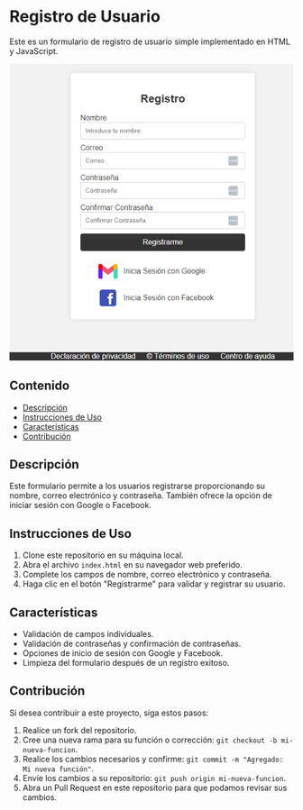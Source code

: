 # Registro de Usuario

Este es un formulario de registro de usuario simple implementado en HTML y JavaScript.

 <div align="center">
    <img src="./img/registro.png">
 </div>


## Contenido

- [Descripción](#descripción)
- [Instrucciones de Uso](#instrucciones-de-uso)
- [Características](#características)
- [Contribución](#contribución)


## Descripción

Este formulario permite a los usuarios registrarse proporcionando su nombre, correo electrónico y contraseña. También ofrece la opción de iniciar sesión con Google o Facebook.

## Instrucciones de Uso

1. Clone este repositorio en su máquina local.
2. Abra el archivo `index.html` en su navegador web preferido.
3. Complete los campos de nombre, correo electrónico y contraseña.
4. Haga clic en el botón "Registrarme" para validar y registrar su usuario.

## Características

- Validación de campos individuales.
- Validación de contraseñas y confirmación de contraseñas.
- Opciones de inicio de sesión con Google y Facebook.
- Limpieza del formulario después de un registro exitoso.

## Contribución

Si desea contribuir a este proyecto, siga estos pasos:

1. Realice un fork del repositorio.
2. Cree una nueva rama para su función o corrección: `git checkout -b mi-nueva-funcion`.
3. Realice los cambios necesarios y confirme: `git commit -m "Agregado: Mi nueva función"`.
4. Envíe los cambios a su repositorio: `git push origin mi-nueva-funcion`.
5. Abra un Pull Request en este repositorio para que podamos revisar sus cambios.